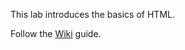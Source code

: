 This lab introduces the basics of HTML.

Follow the [Wiki](https://github.com/mustbebuilt/webdev-html-introduction/wiki/01.-Getting-Started) guide.